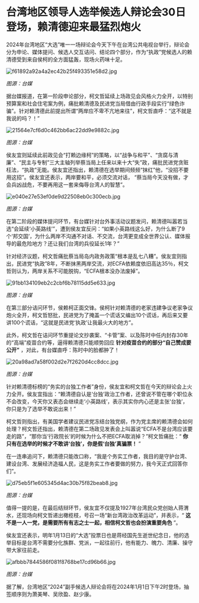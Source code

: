 # 台湾地区领导人选举候选人辩论会30日登场，赖清德迎来最猛烈炮火

2024年台湾地区“大选”唯一一场辩论会今天下午在台湾公共电视台举行，辩论会分为申论、媒体提问、候选人交互诘问、结论四个部分，作为“执政”党候选人的赖清德受到来自侯柯的全方面猛轰，现场火药味十足。

![f61892a92a4a2ec42b25f493351e58d2.jpg](https://raw.githubusercontent.com/qqhsx/qqnews_image/main/2023/12/30/台湾地区领导人选举候选人辩论会30日登场，赖清德迎来最猛烈炮火/f61892a92a4a2ec42b25f493351e58d2.jpg)

_图源：台媒_

据台媒报道，在第一阶段申论部分，柯文哲延续上场政见会风格火力全开，以特别预算案和社会住宅案为例，痛批赖清德及民进党当局借由行政手段实行“绿色诈骗”。针对赖清德此前提出所谓“两岸应不卑不亢地来往”，柯文哲直呼：“这不就是我说的吗？！”

![21564e7cf6d0c462bb6ac22dd9e9882c.jpg](https://raw.githubusercontent.com/qqhsx/qqnews_image/main/2023/12/30/台湾地区领导人选举候选人辩论会30日登场，赖清德迎来最猛烈炮火/21564e7cf6d0c462bb6ac22dd9e9882c.jpg)

_图源：台媒_

侯友宜则延续此前政见会“打赖边缘柯”的策略，以“战争与和平”、“贪腐与清廉”、“民主与专制”三大主轴列举蔡当局上任来以来十大“失”政，痛批民进党贪赃枉法，“执政”无能。侯友宜还指出，赖清德在选举期间频频“抹红”他，“没招不要用这招”。侯友宜还表示，两岸要和平，必须交流对话，
“蔡当局今天没有做，才会兵凶战危，不要再用这一套来侮辱台湾人的智慧”。

![e040e27e53ef0de9d22508eb0c300ecb.jpg](https://raw.githubusercontent.com/qqhsx/qqnews_image/main/2023/12/30/台湾地区领导人选举候选人辩论会30日登场，赖清德迎来最猛烈炮火/e040e27e53ef0de9d22508eb0c300ecb.jpg)

_图源：台媒_

在第二阶段的媒体提问环节，有台媒针对台外事活动议题发问，赖清德叫嚣若当选“会延续‘小英路线’”，遭到侯友宜反问：“如果小英路线这么好，为什么断了9个‘邦交国’，为什么两岸不沟通不对话、不交流，台湾更变成全世界公认、媒体报导的最危险地方？还让我们台湾的兵役延长1年？”

针对经济议题，柯文哲痛批蔡当局岛内政务政策“根本是乱七八糟”。侯友宜则指出，民进党“执政”8年，不断抹黑两岸交流，对ECFA依赖度依旧高达35％，柯文哲则认为，两岸关系不可能脱钩，“ECFA根本没办法废掉”。

![91bb134109eb2c2cbf6b78115dd5e633.jpg](https://raw.githubusercontent.com/qqhsx/qqnews_image/main/2023/12/30/台湾地区领导人选举候选人辩论会30日登场，赖清德迎来最猛烈炮火/91bb134109eb2c2cbf6b78115dd5e633.jpg)

_图源：台媒_

在第三部分诘问环节，侯赖柯正面交锋。侯柯针对赖清德的老家违建争议老家争议炮火全开，柯文哲怒批，民进党为了掩盖一个谎话又编出10个谎话，再后来又要讲100个谎话，“这就是民进党‘执政’让我最火大的地方”。

此外，柯文哲在诘问环节重提论文抄袭案、“卡管”案、以及陈时中任内封存30年的“高端”疫苗合约等，逼得赖清德只能顺势回应
**针对疫苗合约的部分“自己赞成要公开”** ，对此，有台媒直呼：陈时中的脸都肿了！

![20a98ad7a58f002d2e7f2620d4cc8dcc.jpg](https://raw.githubusercontent.com/qqhsx/qqnews_image/main/2023/12/30/台湾地区领导人选举候选人辩论会30日登场，赖清德迎来最猛烈炮火/20a98ad7a58f002d2e7f2620d4cc8dcc.jpg)

_图源：台媒_

针对赖清德标榜的“务实的台独工作者”身份，侯友宜和柯文哲在今天的辩论会上火力全开。侯友宜指出：“赖清德自认是‘台独’政治工作者，还曾说不管在哪个职位永不会改变，今天你又表态会继续走‘小英路线’，表示其实你内心还是主张‘台独’，你只是为了选举不敢说出来！”

柯文哲则指出，有美国学者建议民进党冻结台独党纲，作为党主席的赖清德会如何处理？柯文哲还指出，赖清德在第二场政见发表会上叫嚣说“ECFA不是台湾应该要走的路”，“那你当‘行政院长’的时候为什么不把ECFA取消掉？”柯文哲痛批：“
**你只有在选举的时候才不敢讲‘台独’，你是假‘台独’真骗票！** ”

在一连串追问下，赖清德只能改口称，“我是个务实工作者，我目的是守护台湾、建设台湾、发展经济造福人民，这是务实工作者要做的努力，我今天正式回答你们”。

![d75eb5f1e605345d4ac30b75f82beab8.jpg](https://raw.githubusercontent.com/qqhsx/qqnews_image/main/2023/12/30/台湾地区领导人选举候选人辩论会30日登场，赖清德迎来最猛烈炮火/d75eb5f1e605345d4ac30b75f82beab8.jpg)

_图源：台媒_

值得一提的是，在最后结辩环节，侯友宜不仅提及1927年台湾民众党创始人蒋渭水，还现场向柯文哲递出橄榄枝，号召一场“新台湾政治改革运动”，并表示，“
**这不是一人一党，是需要所有有志之士一起，相信柯文哲也会扮演重要角色** ”。

侯友宜还表示，明年1月13日的“大选”投票日也是蒋经国先生逝世纪念日，他的选举目标是台湾不需要分化族群、党派，一起往前行，他有能力、魄力、清廉、操守带大家往前走。

![afbbb7844586f081f8768be17cd96b66.jpg](https://raw.githubusercontent.com/qqhsx/qqnews_image/main/2023/12/30/台湾地区领导人选举候选人辩论会30日登场，赖清德迎来最猛烈炮火/afbbb7844586f081f8768be17cd96b66.jpg)

 _图源：台媒_

据了解，台湾地区“2024”副手候选人辩论会将在2024年1月1日下午2时登场，抽签顺序则为萧美琴、吴欣盈、赵少康。

